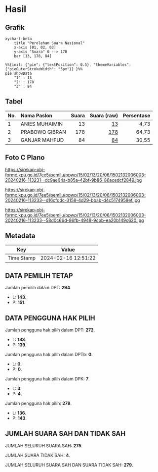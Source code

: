 # Hasil

## Grafik

```mermaid
xychart-beta
    title "Perolehan Suara Nasional"
    x-axis [01, 02, 03]
    y-axis "Suara" 0 --> 178
    bar [13, 178, 84]
```

```mermaid
%%{init: {"pie": {"textPosition": 0.5}, "themeVariables": {"pieOuterStrokeWidth": "5px"}} }%%
pie showData
    "1" : 13
    "2" : 178
    "3" : 84
```

## Tabel

| No. | Nama Paslon    | Suara | Suara (raw) | Persentase |
|:--- |:-------------- | -----:| -----------:| ----------:|
| 1   | ANIES MUHAIMIN | 13    | [13][p-1]   | 4,73       |
| 2   | PRABOWO GIBRAN | 178   | [178][p-2]  | 64,73      |
| 3   | GANJAR MAHFUD  | 84    | [84][p-3]   | 30,55      |


[p-1]: https://github.com/gigit-pemilu/pemilu-2024/blob/main/pilpres/hitung-suara/sub/15-jambi/sub/02--merangin/sub/13-pamenang-barat/sub/2006-mampun-baru/sub/003-tps/sub/paslon-1.txt
[p-2]: https://github.com/gigit-pemilu/pemilu-2024/blob/main/pilpres/hitung-suara/sub/15-jambi/sub/02--merangin/sub/13-pamenang-barat/sub/2006-mampun-baru/sub/003-tps/sub/paslon-2.txt
[p-3]: https://github.com/gigit-pemilu/pemilu-2024/blob/main/pilpres/hitung-suara/sub/15-jambi/sub/02--merangin/sub/13-pamenang-barat/sub/2006-mampun-baru/sub/003-tps/sub/paslon-3.txt

## Foto C Plano

https://sirekap-obj-formc.kpu.go.id/7ee5/pemilu/ppwp/15/02/13/20/06/1502132006003-20240216-113231--dc9ae64a-b85a-42bf-9b86-86acedcf2849.jpg

https://sirekap-obj-formc.kpu.go.id/7ee5/pemilu/ppwp/15/02/13/20/06/1502132006003-20240216-113233--d16cfddc-3158-4d29-bbab-d4c5174958ef.jpg

https://sirekap-obj-formc.kpu.go.id/7ee5/pemilu/ppwp/15/02/13/20/06/1502132006003-20240216-113233--58d0c66d-86fb-4948-9cbb-ea20b149c620.jpg


## Metadata

| Key        | Value               |
| ---------- | ------------------- |
| Time Stamp | 2024-02-16 12:51:22 |


## DATA PEMILIH TETAP

Jumlah pemilih dalam DPT: **294**.
 * L: **143**.
 * P: **151**.

## DATA PENGGUNA HAK PILIH

Jumlah pengguna hak pilih dalam DPT: **272**.
 * L: **133**.
 * P: **139**.

Jumlah pengguna hak pilih dalam DPTb: **0**.
 * L: **0**.
 * P: **0**.

Jumlah pengguna hak pilih dalam DPK: **7**.
 * L: **3**.
 * P: **4**.

Jumlah pengguna hak pilih: **279**.
 * L: **136**.
 * P: **143**.

## JUMLAH SUARA SAH DAN TIDAK SAH

JUMLAH SELURUH SUARA SAH: **275**.

JUMLAH SUARA TIDAK SAH: **4**.

JUMLAH SELURUH SUARA SAH DAN SUARA TIDAK SAH: **279**.


